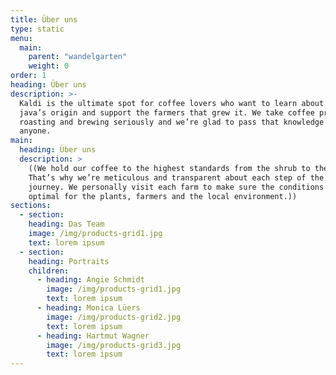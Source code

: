 ```yaml
---
title: Über uns
type: static
menu:
  main:
    parent: "wandelgarten"
    weight: 0
order: 1
heading: Über uns
description: >-
  Kaldi is the ultimate spot for coffee lovers who want to learn about their
  java’s origin and support the farmers that grew it. We take coffee production,
  roasting and brewing seriously and we’re glad to pass that knowledge to
  anyone.
main:
  heading: Über uns
  description: >
    ((We hold our coffee to the highest standards from the shrub to the cup.
    That’s why we’re meticulous and transparent about each step of the coffee’s
    journey. We personally visit each farm to make sure the conditions are
    optimal for the plants, farmers and the local environment.))
sections:
  - section:
    heading: Das Team
    image: /img/products-grid1.jpg
    text: lorem ipsum
  - section:
    heading: Portraits
    children:
      - heading: Angie Schmidt
        image: /img/products-grid1.jpg
        text: lorem ipsum
      - heading: Monica Lüers
        image: /img/products-grid2.jpg
        text: lorem ipsum
      - heading: Hartmut Wagner
        image: /img/products-grid3.jpg
        text: lorem ipsum
---
```

